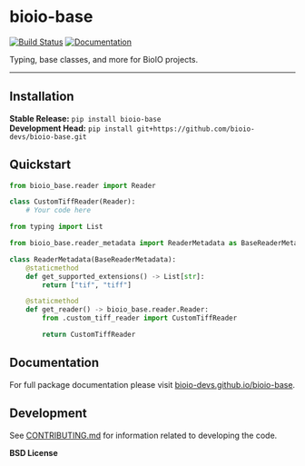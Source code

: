# bioio-base

[![Build Status](https://github.com/bioio-devs/bioio-base/actions/workflows/ci.yml/badge.svg)](https://github.com/bioio-devs/bioio-base/actions)
[![Documentation](https://github.com/bioio-devs/bioio-base/actions/workflows/docs.yml/badge.svg)](https://bioio-devs.github.io/bioio-base)

Typing, base classes, and more for BioIO projects.

---

## Installation

**Stable Release:** `pip install bioio-base`<br>
**Development Head:** `pip install git+https://github.com/bioio-devs/bioio-base.git`

## Quickstart

```python
from bioio_base.reader import Reader

class CustomTiffReader(Reader):
    # Your code here
```

```python
from typing import List

from bioio_base.reader_metadata import ReaderMetadata as BaseReaderMetadata

class ReaderMetadata(BaseReaderMetadata):
    @staticmethod
    def get_supported_extensions() -> List[str]:
        return ["tif", "tiff"]

    @staticmethod
    def get_reader() -> bioio_base.reader.Reader:
        from .custom_tiff_reader import CustomTiffReader

        return CustomTiffReader
```

## Documentation

For full package documentation please visit [bioio-devs.github.io/bioio-base](https://bioio-devs.github.io/bioio-base).

## Development

See [CONTRIBUTING.md](CONTRIBUTING.md) for information related to developing the code.

**BSD License**
